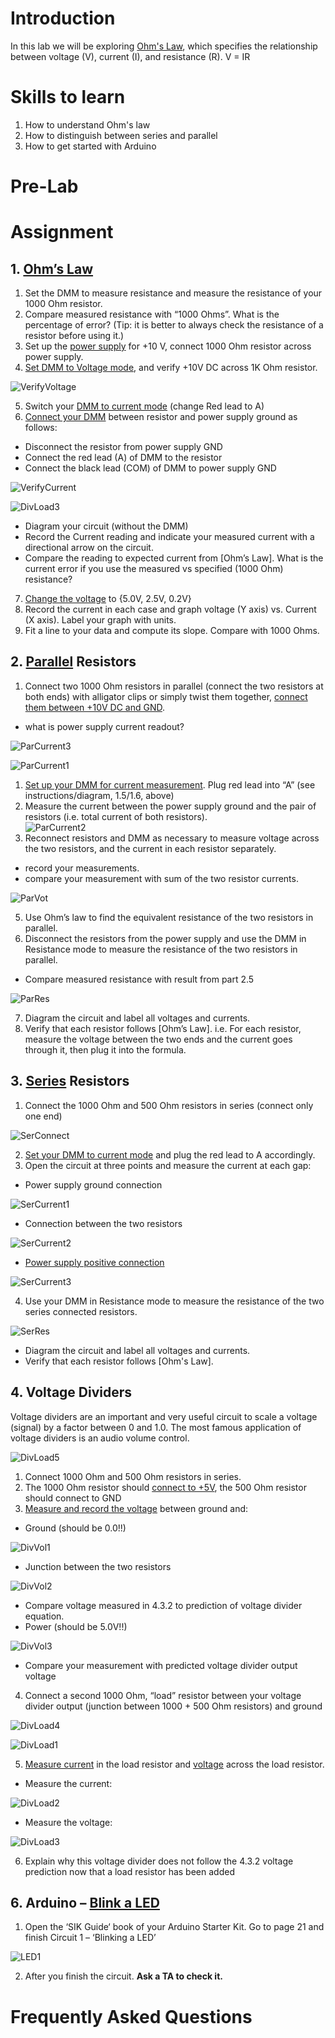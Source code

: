 # Introduction
In this lab we will be exploring [Ohm's Law](information/ohms_law.md), which specifies the relationship between voltage (V), current (I), and resistance (R).
V = IR


# Skills to learn
1. How to understand Ohm's law
2. How to distinguish between series and parallel
3. How to get started with Arduino

# Pre-Lab 

# Assignment
## 1. [Ohm’s Law](information/ohms_law.md)
1. Set the DMM to measure resistance and measure the resistance of your 1000 Ohm resistor.
2. Compare measured resistance with “1000 Ohms”.    What is the percentage of error? (Tip: it is better to always check the resistance of a resistor before using it.)
3. Set up the [power supply](/Lab1/dmm.md#power_supply) for +10 V, connect 1000 Ohm resistor across power supply.
4. [Set DMM to Voltage mode](/Lab1/dmm.md#measuring-voltage), and verify +10V DC across 1K Ohm resistor.

![VerifyVoltage](/assets/Lab2-16.jpg)

5. Switch your [DMM to current mode](/Lab1/dmm.md#measuring-current) (change Red lead to  A)
6. [Connect your DMM](/Lab1/dmm.md#measuring-current) between resistor and power supply ground as follows:
- Disconnect the resistor from power supply GND
- Connect the red lead (A) of DMM to the resistor
- Connect the black lead (COM) of DMM to power supply GND

![VerifyCurrent](/assets/Lab2-15.jpg)

![DivLoad3](/assets/Lab2-24.png)

- Diagram your circuit (without the DMM)
- Record the Current reading and indicate your measured current with a directional arrow on the circuit.
- Compare the reading to expected current from [Ohm’s Law].  What is the current error if you use the measured vs specified (1000 Ohm) resistance?
7. [Change the voltage](/Lab1/dmm.md#power_supply) to {5.0V, 2.5V, 0.2V}
8. Record the current in each case and graph voltage (Y axis) vs. Current (X axis).  Label your graph with units.
9. Fit a line to your data and compute its slope.  Compare with 1000 Ohms.

## 2. [Parallel](/Lab1/dmm.md#series_vs_parallel) Resistors
1. Connect two 1000 Ohm resistors in parallel (connect the two resistors at both ends) with alligator clips or simply twist them together, [connect them between +10V DC and GND](/Lab1/dmm.md#power_supply).
- what is power supply current readout?

![ParCurrent3](/assets/Lab2-23.png)

![ParCurrent1](/assets/Lab2-14.jpg)

1. [Set up your DMM for current measurement](/Lab1/dmm.md#measuring-current). Plug red lead into “A” (see instructions/diagram, 1.5/1.6, above)
2. Measure the current between the power supply ground and the pair of resistors (i.e. total current of both resistors).  
![ParCurrent2](/assets/Lab2-13.jpg)
4. Reconnect resistors and DMM as necessary to measure voltage across the two resistors, and the current in each resistor separately.  
- record your measurements.
- compare your measurement with sum of the two resistor currents.

![ParVot](/assets/Lab2-12.jpg)

5. Use Ohm’s law to find the equivalent resistance of the two resistors in parallel.
6. Disconnect the resistors from the power supply and use the DMM in Resistance mode to measure the resistance of the two resistors in parallel.
- Compare measured resistance with result from part 2.5

![ParRes](/assets/Lab2-11.jpg)

7. Diagram the circuit and label all voltages and currents.
8. Verify that each resistor follows [Ohm’s Law]. i.e. For each resistor, measure the voltage between the two ends and the current goes through it, then plug it into the formula.

## 3. [Series](/Lab1/dmm.md#series_vs_parallel) Resistors
1. Connect the 1000 Ohm and 500 Ohm resistors in series (connect only one end)

![SerConnect](/assets/Lab2-19.png)

2. [Set your DMM to current mode](/Lab1/dmm.md#measuring-current) and plug the red lead to A accordingly.
3. Open the circuit at three points and measure the current at each gap:
- Power supply ground connection

![SerCurrent1](/assets/Lab2-9.jpg)

- Connection between the two resistors

![SerCurrent2](/assets/Lab2-8.jpg)

- [Power supply positive connection](/Lab1/dmm.md#power_supply)

![SerCurrent3](/assets/Lab2-7.jpg)

4. Use your DMM in Resistance mode to measure the resistance of the two series connected resistors.

![SerRes](/assets/Lab2-6.jpg)

- Diagram the circuit and label all voltages and currents.
- Verify that each resistor follows [Ohm's Law].

## 4. Voltage Dividers
Voltage dividers are an important and very useful circuit to scale a voltage (signal) by a factor between 0 and 1.0.    The most famous application of voltage dividers is an audio volume control.

![DivLoad5](/assets/Lab2-22.png)

1. Connect  1000 Ohm  and 500 Ohm resistors in series.
2. The 1000 Ohm resistor should [connect to +5V](/Lab1/dmm.md#power_supply), the 500 Ohm resistor should connect to GND
3. [Measure and record the voltage](/Lab1/dmm.md#measuring-voltage) between ground and:
- Ground (should be 0.0!!)

![DivVol1](/assets/Lab2-5.jpg)

- Junction between the two resistors

![DivVol2](/assets/Lab2-4.jpg)

- Compare voltage measured in 4.3.2 to prediction of voltage divider equation.
- Power (should be 5.0V!!)

![DivVol3](/assets/Lab2-3.jpg)

- Compare your measurement with predicted voltage divider output voltage
4. Connect a second 1000 Ohm, “load” resistor between your voltage divider output (junction between 1000 + 500 Ohm resistors) and ground

![DivLoad4](/assets/Lab2-21.png)

![DivLoad1](/assets/Lab2-1.jpg)

5. [Measure current](/Lab1/dmm.md#measuring-current) in the load resistor and [voltage](/Lab1/dmm.md#measuring-voltage) across the load resistor.
- Measure the current:

![DivLoad2](/assets/Lab2-2.jpg)

- Measure the voltage:

![DivLoad3](/assets/Lab2-18.jpg)

6. Explain why this voltage divider does not follow the 4.3.2 voltage prediction now that a load resistor has been added

## 6. Arduino – [Blink a LED](/Lab1/dmm.md#flashing_code)
1. Open the ‘SIK Guide‘ book of your Arduino Starter Kit. Go to page 21 and finish Circuit 1 – ‘Blinking a LED’

![LED1](/assets/Lab2-20.png)

2. After you finish the circuit. **Ask a TA to check it.**


# Frequently Asked Questions
